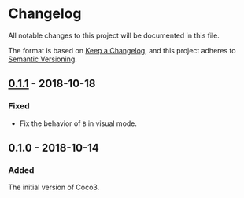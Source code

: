 # Changelog
All notable changes to this project will be documented in this file.

The format is based on [Keep a Changelog](https://keepachangelog.com/en/1.0.0/),
and this project adheres to [Semantic Versioning](https://semver.org/spec/v2.0.0.html).

## [0.1.1] - 2018-10-18
### Fixed
- Fix the behavior of `B` in visual mode.

## 0.1.0 - 2018-10-14
### Added

The initial version of Coco3.

[0.1.1]: https://github.com/elpinal/coco3/compare/v0.1.0...v0.1.1
